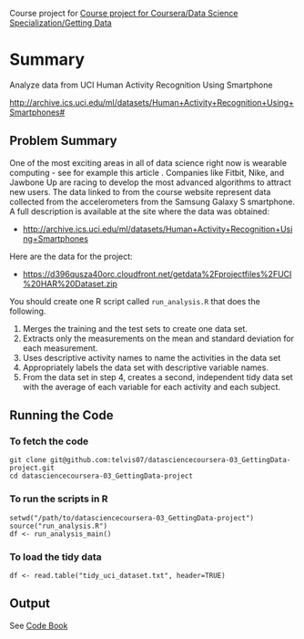 Course project for [Course project for Coursera/Data Science Specialization/Getting Data](https://www.coursera.org/course/getdata)

# Summary
Analyze data from UCI Human Activity Recognition Using Smartphone

http://archive.ics.uci.edu/ml/datasets/Human+Activity+Recognition+Using+Smartphones#

## Problem Summary
One of the most exciting areas in all of data science right now is wearable computing - see for example this article . Companies like Fitbit, Nike, and Jawbone Up are racing to develop the most advanced algorithms to attract new users. The data linked to from the course website represent data collected from the accelerometers from the Samsung Galaxy S smartphone. A full description is available at the site where the data was obtained: 

* http://archive.ics.uci.edu/ml/datasets/Human+Activity+Recognition+Using+Smartphones 

Here are the data for the project: 

* https://d396qusza40orc.cloudfront.net/getdata%2Fprojectfiles%2FUCI%20HAR%20Dataset.zip 

You should create one R script called `run_analysis.R` that does the following. 

1. Merges the training and the test sets to create one data set.
2. Extracts only the measurements on the mean and standard deviation for each measurement. 
3. Uses descriptive activity names to name the activities in the data set
4. Appropriately labels the data set with descriptive variable names. 
5. From the data set in step 4, creates a second, independent tidy data set with the average of each variable for each activity and each subject.

## Running the Code

### To fetch the code
    
    git clone git@github.com:telvis07/datasciencecoursera-03_GettingData-project.git
    cd datasciencecoursera-03_GettingData-project

### To run the scripts in R

    setwd("/path/to/datasciencecoursera-03_GettingData-project")
    source("run_analysis.R")
    df <- run_analysis_main()

### To load the tidy data

    df <- read.table("tidy_uci_dataset.txt", header=TRUE)

## Output

See [Code Book](CodeBook.md)
    
